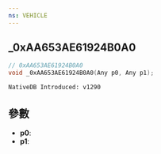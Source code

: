 ```yaml
---
ns: VEHICLE
---
```

## _0xAA653AE61924B0A0

```c
// 0xAA653AE61924B0A0
void _0xAA653AE61924B0A0(Any p0, Any p1);
```

```
NativeDB Introduced: v1290
```

## 參數
* **p0**:
* **p1**:
